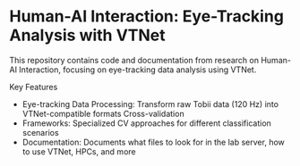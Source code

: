 # Human-AI Interaction: Eye-Tracking Analysis with VTNet
This repository contains code and documentation from research on Human-AI Interaction, focusing on eye-tracking data analysis using VTNet.

Key Features
- Eye-tracking Data Processing: Transform raw Tobii data (120 Hz) into VTNet-compatible formats
Cross-validation
- Frameworks: Specialized CV approaches for different classification scenarios
- Documentation: Documents what files to look for in the lab server, how to use VTNet, HPCs, and more
